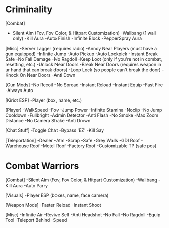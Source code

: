 # Criminality

[Combat]
  * Silent Aim (Fov, Fov Color, & Hitpart Customization)
  -Wallbang (1 wall only)
  -Kill Aura
  -Auto Finish
  -Infinite Block
  -PepperSpray Aura
  
[Misc]
  -Server Lagger (requires radio)
  -Annoy Near Players (must have a gun equipped)
  -Infinite Jump
  -Auto Pickup
  -Auto Lockpick
  -Instant Break Safe
  -No Fall Damage
  -No Ragdoll
  -Keep Loot (only if you're not in combat, resetting, etc.)
  -Unlock Near Doors
  -Break Near Doors (requires weapon in ur hand that can break doors)
  -Loop Lock (so people can't break the door)
  -Knock On Near Doors
  -Anti Down

[Gun Mods]
  -No Recoil
  -No Spread
  -Instant Reload
  -Instant Equip
  -Fast Fire
  -Always Auto

[Kiriot ESP]
  -Player (box, name, etc.)

[Player]
  -WalkSpeed
  -Fov
  -Jump Power
  -Infinite Stamina
  -Noclip
  -No Jump Cooldown
  -Fullbright
  -Admin Detector
  -Anti Flash
  -No Smoke
  -Max Zoom Distance
  -No Camera Shake
  -Anti Drown

[Chat Stuff]
  -Toggle Chat
  -Bypass 'EZ'
  -Kill Say

[Teleportation]
  -Dealer
  -Atm
  -Scrap
  -Safe
  -Grey Walls
  -GDI Roof
  -Warehouse Roof
  -Motel Roof
  -Factory Roof
  -Customizable TP (safe pos)

# Combat Warriors

[Combat]
  -Silent Aim (Fov, Fov Color, & Hitpart Customization)
  -Wallbang
  -Kill Aura
  -Auto Parry

[Visuals]
  -Player ESP (boxes, name, face camera)

[Weapon Mods]
  -Faster Reload
  -Instant Shoot

[Misc]
  -Infinite Air
  -Revive Self
  -Anti Headshot
  -No Fall
  -No Ragdoll
  -Equip Tool
  -Teleport Behind
  -Speed

